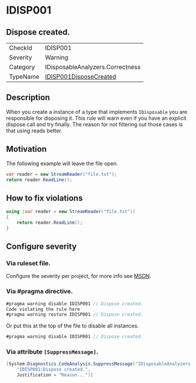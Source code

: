# IDISP001
## Dispose created.

<!-- start generated table -->
<table>
<tr>
  <td>CheckId</td>
  <td>IDISP001</td>
</tr>
<tr>
  <td>Severity</td>
  <td>Warning</td>
</tr>
<tr>
  <td>Category</td>
  <td>IDisposableAnalyzers.Correctness</td>
</tr>
<tr>
  <td>TypeName</td>
  <td><a href="https://github.com/DotNetAnalyzers/IDisposableAnalyzers/blob/master/IDisposableAnalyzers.Analyzers/IDISP001DisposeCreated.cs">IDISP001DisposeCreated</a></td>
</tr>
</table>
<!-- end generated table -->

## Description

When you create a instance of a type that implements `IDisposable` you are responsible for disposing it.
This rule will warn even if you have an explicit dispose call and try finally.
The reason for not filtering out those cases is that using reads better.

## Motivation

The following example will leave the file open.
```c#
var reader = new StreamReader("file.txt");
return reader.ReadLine();
```

## How to fix violations

```c#
using (var reader = new StreamReader("file.txt"))
{
    return reader.ReadLine();
}
```

<!-- start generated config severity -->
## Configure severity

### Via ruleset file.

Configure the severity per project, for more info see [MSDN](https://msdn.microsoft.com/en-us/library/dd264949.aspx).

### Via #pragma directive.
```C#
#pragma warning disable IDISP001 // Dispose created.
Code violating the rule here
#pragma warning restore IDISP001 // Dispose created.
```

Or put this at the top of the file to disable all instances.
```C#
#pragma warning disable IDISP001 // Dispose created.
```

### Via attribute `[SuppressMessage]`.

```C#
[System.Diagnostics.CodeAnalysis.SuppressMessage("IDisposableAnalyzers.Correctness", 
    "IDISP001:Dispose created.", 
    Justification = "Reason...")]
```
<!-- end generated config severity -->